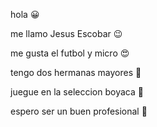 hola :grinning:

me llamo Jesus Escobar :wink:


me gusta el futbol y micro :heart_eyes:


tengo dos hermanas mayores :drooling_face:


juegue en la seleccion boyaca :space_invader:


espero ser un buen profesional :dash:
